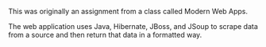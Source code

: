 This was originally an assignment from a class called Modern Web Apps.

The web application uses Java, Hibernate, JBoss, and JSoup to scrape data from a source and then return that data in a formatted way. 
